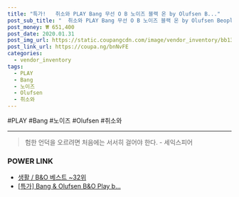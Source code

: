 ```yaml
--- 
title: "특가!   취소와 PLAY Bang 무선 O B 노이즈 블랙 온 by Olufsen B..." 
post_sub_title: "  취소와 PLAY Bang 무선 O B 노이즈 블랙 온 by Olufsen Beoplay - Ba H8 뱅앤 액티브 올룹슨 이어 헤드폰" 
post_money: ₩ 651,400 
post_date: 2020.01.31 
post_img_url: https://static.coupangcdn.com/image/vendor_inventory/bb13/c6140b661c3826b62c51b3a09f32e6e928e36a43db66776ed9eb94741ff2.jpg 
post_link_url: https://coupa.ng/bnNvFE 
categories: 
  - vendor_inventory 
tags: 
  - PLAY 
  - Bang 
  - 노이즈 
  - Olufsen 
  - 취소와 
--- 
```

  #PLAY #Bang #노이즈 #Olufsen #취소와 
<hr> 

> 험한 언덕을 오르려면 처음에는 서서히 걸어야 한다. - 세익스피어 


### POWER LINK

* <a href="https://blog.naver.com/santokki14/221790854249" target="_blank">생활 / B&O 베스트 ~32위</a>
* <a href="https://blog.naver.com/an0733/221792452504" target="_blank">[특가] Bang & Olufsen B&O Play b...</a>
